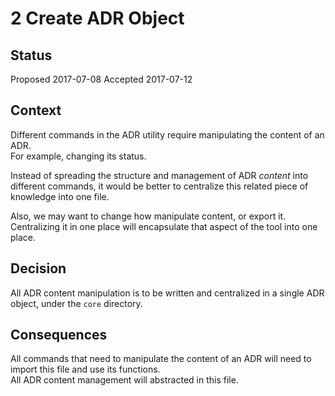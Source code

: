 # 2 Create ADR Object

## Status

Proposed 2017-07-08
Accepted 2017-07-12

## Context

Different commands in the ADR utility require manipulating the content of an ADR.  
For example, changing its status.

Instead of spreading the structure and management of ADR *content* into different commands, it would be better to centralize this related piece of knowledge into one file.

Also, we may want to change how manipulate content, or export it. Centralizing it in one place will encapsulate that aspect of the tool into one place.

## Decision

All ADR content manipulation is to be written and centralized in a single ADR object, under the `core` directory.

## Consequences

All commands that need to manipulate the content of an ADR will need to import this file and use its functions.  
All ADR content management will abstracted in this file.


    